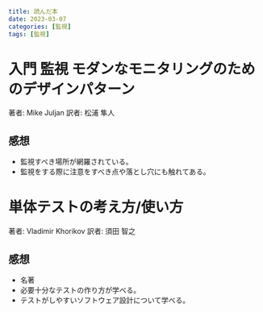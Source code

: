 ```yaml
title: 読んだ本
date: 2023-03-07
categories: [監視]
tags: [監視]
```

# 入門 監視 モダンなモニタリングのためのデザインパターン

著者: Mike Juljan
訳者: 松浦 隼人

## 感想

- 監視すべき場所が網羅されている。
- 監視をする際に注意をすべき点や落とし穴にも触れてある。

# 単体テストの考え方/使い方

著者: Vladimir Khorikov
訳者: 須田 智之

## 感想

- 名著
- 必要十分なテストの作り方が学べる。
- テストがしやすいソフトウェア設計について学べる。

